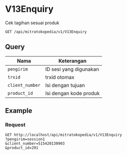 # V13Enquiry

Cek tagihan sesuai produk

```
GET /api/mitratokopedia/v1/V13Enquiry
```

## Query

| Nama            | Keterangan             |
| --------------- | ---------------------- |
| `pengirim`      | ID sesi yang digunakan |
| `trxid`         | trxid otomax           |
| `client_number` | Isi dengan tujuan      |
| `product_id`    | Isi dengan kode produk |

## Example

### Request

```
GET http://localhost/api/mitratokopedia/v1/V13Enquiry
?pengirim=session1
&client_number=515420130903
&product_id=291
```
